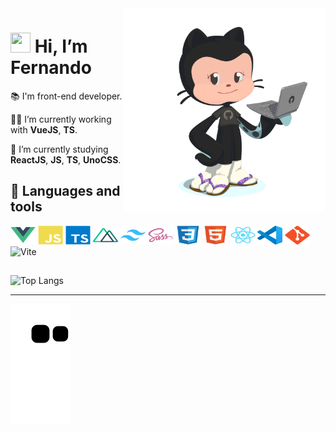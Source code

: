 <img align="right" alt="octocat" height="324" width="324"  src="./img/octocat.svg" />

<h1 align="left"><img src="https://raw.githubusercontent.com/kaueMarques/kaueMarques/master/hi.gif" width="32" height="32">  Hi, I’m Fernando</h1> 

📚 I'm front-end developer.

👨‍💻 I’m currently working with **VueJS**, **TS**.

🌱 I’m currently studying **ReactJS**, **JS**, **TS**, **UnoCSS**.


## 🚀 Languages and tools

  <div style="display: inline-block">
    <img alt="VueJS" height="30" width="40" src="https://raw.githubusercontent.com/devicons/devicon/master/icons/vuejs/vuejs-original.svg" />
    <img alt="Js" height="30" width="40" src="https://raw.githubusercontent.com/devicons/devicon/master/icons/javascript/javascript-plain.svg" />
    <img alt="Ts" height="30" width="40" src="https://raw.githubusercontent.com/devicons/devicon/master/icons/typescript/typescript-original.svg" />
    <img alt="NuxtJS" height="30" width="40" src="https://raw.githubusercontent.com/devicons/devicon/master/icons/nuxtjs/nuxtjs-original.svg" />  
    <img alt="Tailwindcss" height="30" width="40" src="https://raw.githubusercontent.com/devicons/devicon/master/icons/tailwindcss/tailwindcss-plain.svg" />
    <img alt="SASS" height="30" width="40" src="https://raw.githubusercontent.com/devicons/devicon/master/icons/sass/sass-original.svg" /> 
    <img alt="CSS" height="30" width="40" src="https://raw.githubusercontent.com/devicons/devicon/master/icons/css3/css3-original.svg" />
    <img alt="HTML" height="30" width="40" src="https://raw.githubusercontent.com/devicons/devicon/master/icons/html5/html5-original.svg" />
    <img alt="ReactJS" height="30" width="40" src="https://raw.githubusercontent.com/devicons/devicon/master/icons/react/react-original.svg" />  
    <img alt="VSCode" height="30" width="40" src="https://raw.githubusercontent.com/devicons/devicon/master/icons/vscode/vscode-original.svg" />
    <img alt="Git" height="30" width="40" src="https://raw.githubusercontent.com/devicons/devicon/master/icons/git/git-original.svg" />
    <img alt="Vite" height="30" width="40" src="https://api.iconify.design/logos:vitejs.svg" />

  </div>

##

![Top Langs](https://github-readme-stats-git-masterrstaa-rickstaa.vercel.app/api/top-langs?username=fernandoprestes&layout=compact)



  </div>


---

![Snake animation](https://github.com/fernandoprestes/fernandoprestes/blob/output/github-contribution-grid-snake.svg)

<!---
fernandoprestes/fernandoprestes is a ✨ special ✨ repository because its `README.md` (this file) appears on your GitHub profile.
You can click the Preview link to take a look at your changes.
--->
